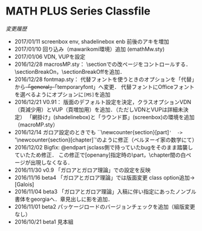 # MATH PLUS Series Classfile

*変更履歴*

* 2017/01/11 screenbox env, shadelinebox enb 前後のアキを増加
* 2017/01/10 回り込み（mawarikomi環境）追加 (emathMw.sty)
* 2017/01/06 VDN, VUPを設定
* 2016/12/28 macrosMP.sty： \sectionでの改ページをコントロールする．\sectionBreakOn，\sectionBreakOffを追加．
* 2016/12/28 fontmap.sty：
代替フォントを使うときのオプションを「代替」から~~「general」~~「temporaryfont」へ変更．
代替フォントにOfficeフォントを選べるようにオプションに`[MS]`を追加
* 2016/12/21 V0.91： 版面のデフォルト設定を決定，クラスオプションVDN（頁減少用）とVUP（頁増加用）を追加．（ただしVDNとVUPは詳細未決定）
「網掛け」(shadelinebox)と「ラウンド罫」(screenbox)の環境を追加（macroMP.sty）
* 2016/12/14
ガロア設定のときでも ``\newcounter{section}[part]`'  -> `'\newcounter{section}[chapter]`'のように修正（ベルヌーイ家の数学にて）
* 2016/12/02 Bigfix: \@endpart jsclass側で持っていたbugをそのまま踏襲していたため修正．
この修正で[openany]指定時の\part，\chapter間の白ページが出現しなくなる．
* 2016/11/30 v0.9  「ガロアとガロア理論」での設定を反映
* 2016/11/16 beta4 「ガロアとガロア理論」では版面変更 class option追加→ [Galois]
* 2016/11/04 beta3 「ガロアとガロア理論」入稿に伴い指定にあったノンブル書体をgeorgiaへ．章見出しに影を追加．
* 2016/11/01 beta2  パッケージロードのバージョンチェックを追加（組版変更なし）
* 2016/10/21 beta1  見本組
